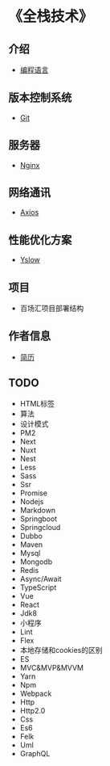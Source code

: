 # 《全栈技术》

## 介绍
- [编程语言](/pages/index.md)

## 版本控制系统
- [Git](/pages/versioncontrol/git/index.md)

## 服务器
- [Nginx](/pages/back-end/nginx/index.md)

## 网络通讯
- [Axios](/pages/network/axios/index.md)

## 性能优化方案
- [Yslow](/pages/performance-optimization/yslow/index.md)

## 项目
- 百场汇项目部署结构

## 作者信息
- [简历](/pages/author/index.md)

## TODO
- HTML标签
- 算法
- 设计模式
- PM2
- Next
- Nuxt
- Nest
- Less
- Sass
- Ssr
- Promise
- Nodejs
- Markdown
- Springboot
- Springcloud
- Dubbo
- Maven
- Mysql
- Mongodb
- Redis
- Async/Await
- TypeScript
- Vue
- React
- Jdk8
- 小程序
- Lint
- Flex
- 本地存储和cookies的区别
- ES
- MVC&MVP&MVVM
- Yarn
- Npm
- Webpack
- Http
- Http2.0
- Css
- Es6
- Felk
- Uml
- GraphQL

